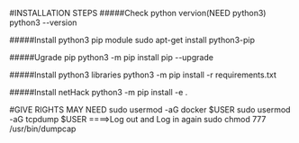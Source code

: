 #INSTALLATION STEPS
#####Check python vervion(NEED python3)
python3 --version

#####Install python3 pip module
sudo apt-get install python3-pip

#####Ugrade pip
python3 -m pip install pip --upgrade

#####Install python3 libraries
python3 -m pip install -r requirements.txt

#####Install netHack
python3 -m pip install -e .

#GIVE RIGHTS MAY NEED
sudo usermod -aG docker $USER
sudo usermod -aG tcpdump $USER
====>Log out and Log in again
sudo chmod 777 /usr/bin/dumpcap

